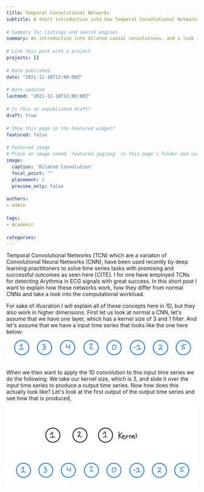 ```yaml
---
title: Temporal Convolutional Networks
subtitle: A short introduction into how Temporal Convolutional Networks function

# Summary for listings and search engines
summary: An introduction into dilated causal convolutions, and a look into how Temporal Convolutional Networks (TCN) function.

# Link this post with a project
projects: []

# Date published
date: "2021-11-10T12:00:00Z"

# Date updated
lastmod: "2021-11-10T12:00:00Z"

# Is this an unpublished draft?
draft: true

# Show this page in the Featured widget?
featured: false

# Featured image
# Place an image named `featured.jpg/png` in this page's folder and customize its options here.
image:
  caption: 'Dilated Convolution'
  focal_point: ""
  placement: 2
  preview_only: false

authors:
- admin

tags:
- Academic

categories:
---
```


Temporal Convolutional Networks (TCN) which are a variaton of Convolutional Neural Networks (CNN), have been used recently by deep learning practitioners to solve time series tasks with promising and successful outcomes as seen here [CITE]. I for one have employed TCNs for detecting Arythmia in ECG signals with great success. In this short post I want to explain how these networks work, how they differ from normal CNNs and take a look into the computational workload.

For sake of illusration I will explain all of these concepts here in 1D, but they also work in higher dimensions. First let us look at normal a CNN, let's assume that we have one layer, which has a kernel size of 3 and 1 filter. And let's assume that we have a input time series that looks like the one here below:
![Time series example](uploads/time_series.PNG "Example of time series")

When we then want to apply the 1D convolution to this input time series we do the following: We take our kernel size, which is 3, and slide it over the input time series to produce a output time series. Now how does this actually look like? Let's look at the first output of the output time series and see how that is produced,
![Time series example](uploads/conv.gif "Example of time series")
